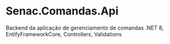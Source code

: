 # Senac.Comandas.Api
Backend da aplicação de gerenciamento de comandas .NET 8, EntifyFrameworkCore, Controllers, Validations
